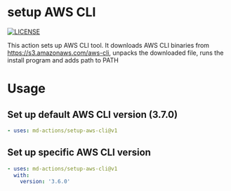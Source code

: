 # setup AWS CLI
[![LICENSE](https://img.shields.io/github/license/md-actions/setup-github-cli)](https://github.com/md-actions/setup-aws-cli/blob/main/LICENSE)

This action sets up AWS CLI tool. It downloads AWS CLI binaries from https://s3.amazonaws.com/aws-cli, unpacks the downloaded file, runs the install program and adds path to PATH

   
# Usage
## Set up default AWS CLI version (3.7.0)
```yaml
- uses: md-actions/setup-aws-cli@v1
```
## Set up specific AWS CLI version
```yaml
- uses: md-actions/setup-aws-cli@v1
  with:
    version: '3.6.0'
```
